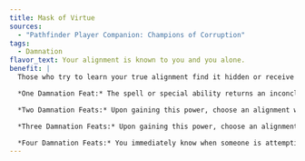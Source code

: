 ```yaml
---
title: Mask of Virtue
sources:
  - "Pathfinder Player Companion: Champions of Corruption"
tags:
  - Damnation
flavor_text: Your alignment is known to you and you alone.
benefit: |
  Those who try to learn your true alignment find it hidden or receive a false result. Depending on the number of damnation feats you possess, spells or special abilities that would normally reveal your alignment return a vague or incorrect result. If this feat disguises your alignment, you can use either your true alignment or the false one when using magic items with alignment prerequisites.

  *One Damnation Feat:* The spell or special ability returns an inconclusive result.

  *Two Damnation Feats:* Upon gaining this power, choose an alignment within one step of your actual alignment. Your alignment is always revealed as being that false alignment.

  *Three Damnation Feats:* Upon gaining this power, choose an alignment within two steps of your actual alignment. Your alignment is always revealed as being this false alignment.

  *Four Damnation Feats:* You immediately know when someone is attempting to use a spell or special ability to learn your alignment. You learn the name and alignment of the creature using the effect. Additionally, you can choose any alignment as the result returned by the spell or ability.
---
```


